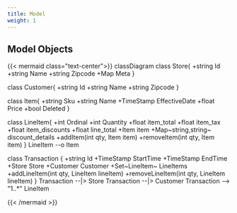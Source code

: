 ```yaml
---
title: Model
weight: 1
---
```


<!--
 Copyright 2022 Ryan McGuinness

 Licensed under the Apache License, Version 2.0 (the "License");
 you may not use this file except in compliance with the License.
 You may obtain a copy of the License at

     http://www.apache.org/licenses/LICENSE-2.0

 Unless required by applicable law or agreed to in writing, software
 distributed under the License is distributed on an "AS IS" BASIS,
 WITHOUT WARRANTIES OR CONDITIONS OF ANY KIND, either express or implied.
 See the License for the specific language governing permissions and
 limitations under the License.
-->

## Model Objects

{{< mermaid class="text-center">}}
classDiagram
  class Store{
    +string Id
    +string Name
    +string Zipcode
    +Map Meta
  }

  class Customer{
    +string Id
    +string Name
    +string Zipcode
  }

  class Item{
    +string Sku
    +string Name
    +TimeStamp EffectiveDate
    +float Price
    +bool Deleted
  }

  class LineItem{
    +int Ordinal
    +int Quantity
    +float item_total
    +float item_tax
    +float item_discounts
    +float line_total
    +Item item
    +Map~string,string~ discount_details
    +addItem(int qty, Item item)
    +removeItem(int qty, Item item)
  }
  LineItem --o Item

  class Transaction {
    +string Id
    +TimeStamp StartTime
    +TimeStamp EndTime
    +Store Store
    +Customer Customer
    +Set~LineItem~ LineItems
    +addLineItem(int qty, LineItem lineItem)
    +removeLineItem(int qty, LineItem lineItem)
  }
  Transaction --|> Store
  Transaction --|> Customer
  Transaction --> "1..*" LineItem

{{< /mermaid >}}

